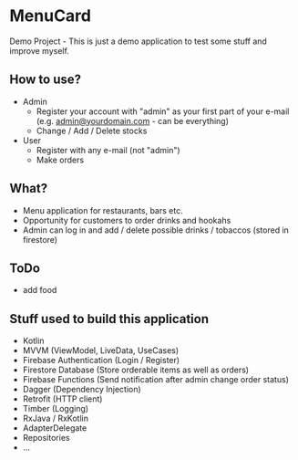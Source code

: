 # MenuCard

Demo Project - This is just a demo application to test some stuff and improve myself.

## How to use?
- Admin
  - Register your account with "admin" as your first part of your e-mail (e.g. admin@yourdomain.com - can be everything)
  - Change / Add / Delete stocks 
- User
  - Register with any e-mail (not "admin")
  - Make orders 
  
## What?
- Menu application for restaurants, bars etc.
- Opportunity for customers to order drinks and hookahs
- Admin can log in and add / delete possible drinks / tobaccos (stored in firestore)


## ToDo
- add food

## Stuff used to build this application
- Kotlin
- MVVM (ViewModel, LiveData, UseCases)
- Firebase Authentication (Login / Register)
- Firestore Database (Store orderable items as well as orders)
- Firebase Functions (Send notification after admin change order status)
- Dagger (Dependency Injection)
- Retrofit (HTTP client)
- Timber (Logging)
- RxJava / RxKotlin
- AdapterDelegate
- Repositories
- ...
